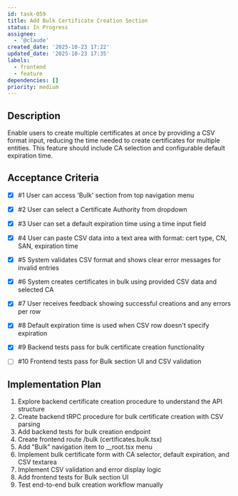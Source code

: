 ```yaml
---
id: task-059
title: Add Bulk Certificate Creation Section
status: In Progress
assignee:
  - '@claude'
created_date: '2025-10-23 17:22'
updated_date: '2025-10-23 17:35'
labels:
  - frontend
  - feature
dependencies: []
priority: medium
---
```


## Description

<!-- SECTION:DESCRIPTION:BEGIN -->
Enable users to create multiple certificates at once by providing a CSV format input, reducing the time needed to create certificates for multiple entities. This feature should include CA selection and configurable default expiration time.
<!-- SECTION:DESCRIPTION:END -->

## Acceptance Criteria
<!-- AC:BEGIN -->
- [x] #1 User can access 'Bulk' section from top navigation menu
- [x] #2 User can select a Certificate Authority from dropdown
- [x] #3 User can set a default expiration time using a time input field
- [x] #4 User can paste CSV data into a text area with format: cert type, CN, SAN, expiration time
- [x] #5 System validates CSV format and shows clear error messages for invalid entries
- [x] #6 System creates certificates in bulk using provided CSV data and selected CA
- [x] #7 User receives feedback showing successful creations and any errors per row
- [x] #8 Default expiration time is used when CSV row doesn't specify expiration

- [x] #9 Backend tests pass for bulk certificate creation functionality
- [ ] #10 Frontend tests pass for Bulk section UI and CSV validation
<!-- AC:END -->

## Implementation Plan

<!-- SECTION:PLAN:BEGIN -->
1. Explore backend certificate creation procedure to understand the API structure
2. Create backend tRPC procedure for bulk certificate creation with CSV parsing
3. Add backend tests for bulk creation endpoint
4. Create frontend route /bulk (certificates.bulk.tsx)
5. Add "Bulk" navigation item to __root.tsx menu
6. Implement bulk certificate form with CA selector, default expiration, and CSV textarea
7. Implement CSV validation and error display logic
8. Add frontend tests for Bulk section UI
9. Test end-to-end bulk creation workflow manually
<!-- SECTION:PLAN:END -->
